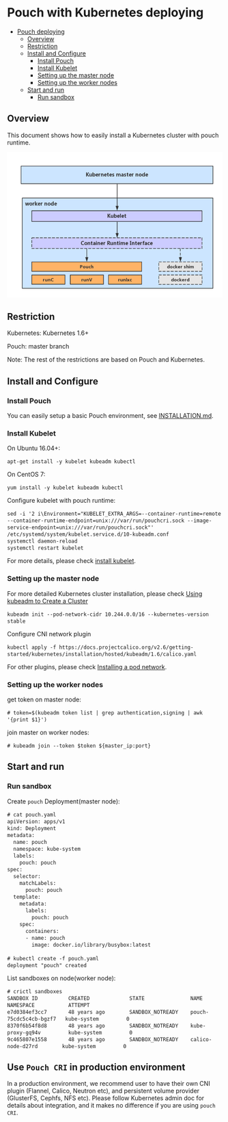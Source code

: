 # Pouch with Kubernetes deploying

- [Pouch deploying](#pouch-with-kubernetes-deploying)
  - [Overview](#overview)
  - [Restriction](#restriction)
  - [Install and Configure](#install-and-configure)
    - [Install Pouch](#install-pouch)
    - [Install Kubelet](#install-kubelet)
    - [Setting up the master node](#setting-up-the-master-node)
    - [Setting up the worker nodes](#setting-up-the-worker-nodes)
  - [Start and run](#start-and-run)
    - [Run sandbox](#run-sandbox)

## Overview

This document shows how to easily install a Kubernetes cluster with pouch runtime.

![pouch_with_kubernetes](../static_files/pouch_with_kubernetes.png)

## Restriction

Kubernetes: Kubernetes 1.6+

Pouch: master branch

Note: The rest of the restrictions are based on Pouch and Kubernetes.

## Install and Configure

### Install Pouch

You can easily setup a basic Pouch environment, see [INSTALLATION.md](../../INSTALLATION.md).

### Install Kubelet

On Ubuntu 16.04+:

```
apt-get install -y kubelet kubeadm kubectl
```

On CentOS 7:

```
yum install -y kubelet kubeadm kubectl
```

Configure kubelet with pouch runtime:

```
sed -i '2 i\Environment="KUBELET_EXTRA_ARGS=--container-runtime=remote --container-runtime-endpoint=unix:///var/run/pouchcri.sock --image-service-endpoint=unix:///var/run/pouchcri.sock"' /etc/systemd/system/kubelet.service.d/10-kubeadm.conf
systemctl daemon-reload
systemctl restart kubelet
```

For more details, please check [install kubelet](https://kubernetes.io/docs/setup/independent/install-kubeadm/#installing-kubeadm-kubelet-and-kubectl).

### Setting up the master node

For more detailed Kubernetes cluster installation, please check [Using kubeadm to Create a Cluster](https://kubernetes.io/docs/setup/independent/create-cluster-kubeadm/)

```
kubeadm init --pod-network-cidr 10.244.0.0/16 --kubernetes-version stable
```

Configure CNI network plugin

```
kubectl apply -f https://docs.projectcalico.org/v2.6/getting-started/kubernetes/installation/hosted/kubeadm/1.6/calico.yaml
```

For other plugins, please check [Installing a pod network](https://kubernetes.io/docs/setup/independent/create-cluster-kubeadm/#pod-network).

### Setting up the worker nodes

get token on master node:

```
# token=$(kubeadm token list | grep authentication,signing | awk '{print $1}')
```

join master on worker nodes:

```
# kubeadm join --token $token ${master_ip:port}
```

## Start and run

### Run sandbox

Create `pouch` Deployment(master node):

```
# cat pouch.yaml
apiVersion: apps/v1
kind: Deployment
metadata:
  name: pouch
  namespace: kube-system
  labels:
    pouch: pouch
spec:
  selector:
    matchLabels:
      pouch: pouch
  template:
    metadata:
      labels:
        pouch: pouch
    spec:
      containers:
      - name: pouch
        image: docker.io/library/busybox:latest

# kubectl create -f pouch.yaml
deployment "pouch" created
```

List sandboxes on node(worker node):

```
# crictl sandboxes
SANDBOX ID          CREATED             STATE               NAME                     NAMESPACE           ATTEMPT
e7d0384ef3cc7       48 years ago        SANDBOX_NOTREADY    pouch-75cdc5c4cb-bgzf7   kube-system         0
8370f6b54f8d8       48 years ago        SANDBOX_NOTREADY    kube-proxy-gq94v         kube-system         0
9c465807e1558       48 years ago        SANDBOX_NOTREADY    calico-node-d27rd        kube-system         0
```

## Use `Pouch CRI` in production environment

In a production environment, we recommend user to have their own CNI plugin (Flannel, Calico, Neutron etc), and persistent volume provider (GlusterFS, Cephfs, NFS etc). Please follow Kubernetes admin doc for  details about integration, and it makes no difference if you are using `pouch CRI`.


